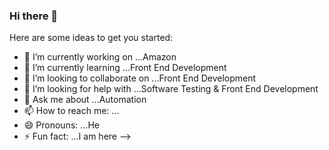 ### Hi there 👋


Here are some ideas to get you started:

- 🔭 I’m currently working on ...Amazon
- 🌱 I’m currently learning ...Front End Development
- 👯 I’m looking to collaborate on ...Front End Development
- 🤔 I’m looking for help with ...Software Testing & Front End Development
- 💬 Ask me about ...Automation
- 📫 How to reach me: ...
- 😄 Pronouns: ...He
- ⚡ Fun fact: ...I am here
-->

